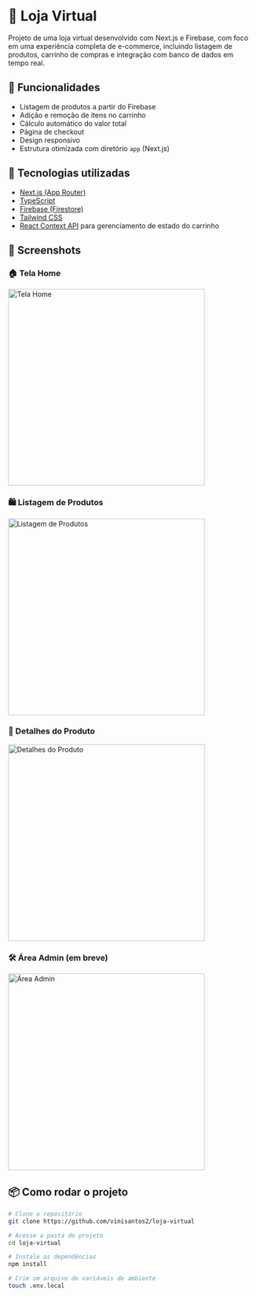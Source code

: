 # 🛒 Loja Virtual

Projeto de uma loja virtual desenvolvido com Next.js e Firebase, com foco em uma experiência completa de e-commerce, incluindo listagem de produtos, carrinho de compras e integração com banco de dados em tempo real.

## 🚀 Funcionalidades

- Listagem de produtos a partir do Firebase
- Adição e remoção de itens no carrinho
- Cálculo automático do valor total
- Página de checkout
- Design responsivo
- Estrutura otimizada com diretório `app` (Next.js)

## 🧪 Tecnologias utilizadas

- [Next.js (App Router)](https://nextjs.org/)
- [TypeScript](https://www.typescriptlang.org/)
- [Firebase (Firestore)](https://firebase.google.com/)
- [Tailwind CSS](https://tailwindcss.com/)
- [React Context API](https://reactjs.org/docs/context.html) para gerenciamento de estado do carrinho

## 📸 Screenshots

### 🏠 Tela Home
<img src="/imagens/prints-app/home.png" alt="Tela Home" width="400"/>

### 🛍️ Listagem de Produtos
<img src="/imagens/prints-app/produtos.png" alt="Listagem de Produtos" width="400"/>

### 📄 Detalhes do Produto
<img src="/imagens/prints-app/detalhes.png" alt="Detalhes do Produto" width="400"/>

### 🛠️ Área Admin (em breve)
<img src="/imagens/prints-app/admin.png" alt="Área Admin" width="400"/>

## 📦 Como rodar o projeto

```bash
# Clone o repositório
git clone https://github.com/vinisantos2/loja-virtual

# Acesse a pasta do projeto
cd loja-virtual

# Instale as dependências
npm install

# Crie um arquivo de variáveis de ambiente
touch .env.local
